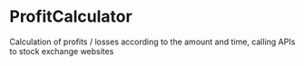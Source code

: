 # ProfitCalculator
Calculation of profits / losses according to the amount and time, calling APIs to stock exchange websites
